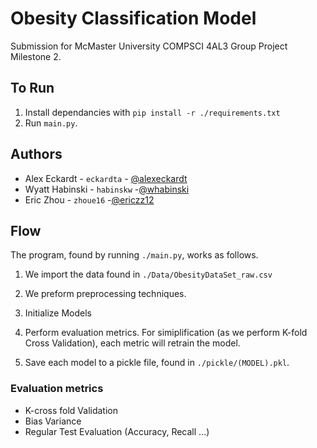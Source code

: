 # Obesity Classification Model

Submission for McMaster University COMPSCI 4AL3 Group Project Milestone 2.

## To Run
1. Install dependancies with `pip install -r ./requirements.txt`
2. Run `main.py`.


## Authors

- Alex Eckardt - `eckardta` - [@alexeckardt](https://www.github.com/alexeckardt)
- Wyatt Habinski - `habinskw` -[@whabinski](https://www.github.com/whabinski)
- Eric Zhou - `zhoue16` -[@ericzz12](https://www.github.com/ericzz12)
## Flow

The program, found by running `./main.py`, works as follows.

1. We import the data found in `./Data/ObesityDataSet_raw.csv`

2. We preform preprocessing techniques.

3. Initialize Models

4. Perform evaluation metrics. For simiplification (as we perform K-fold Cross Validation), each metric will retrain the model.

5. Save each model to a pickle file, found in `./pickle/(MODEL).pkl`.

### Evaluation metrics
- K-cross fold Validation
- Bias Variance
- Regular Test Evaluation (Accuracy, Recall ...)